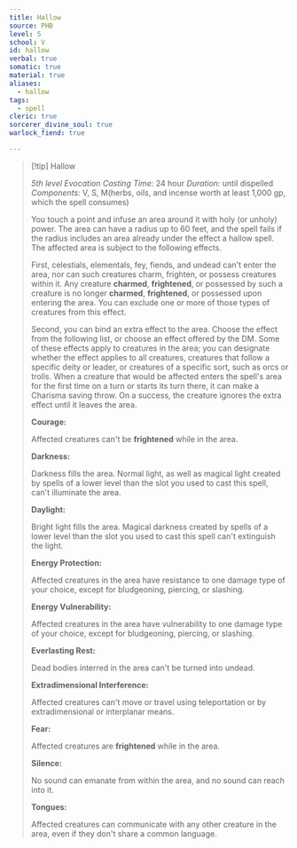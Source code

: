 ```yaml
---
title: Hallow
source: PHB
level: 5
school: V
id: hallow
verbal: true
somatic: true
material: true
aliases:
  - hallow
tags:
  - spell
cleric: true
sorcerer_divine_soul: true
warlock_fiend: true

---
```

>[!tip] Hallow
>
> *5th level Evocation*
> *Casting Time:* 24 hour
> *Duration:* until dispelled
> *Components:* V, S, M(herbs, oils, and incense worth at least 1,000 gp, which the spell consumes)
>
>You touch a point and infuse an area around it with holy (or unholy) power. The area can have a radius up to 60 feet, and the spell fails if the radius includes an area already under the effect a hallow spell. The affected area is subject to the following effects.
>
>First, celestials, elementals, fey, fiends, and undead can't enter the area, nor can such creatures charm, frighten, or possess creatures within it. Any creature **charmed**, **frightened**, or possessed by such a creature is no longer **charmed**, **frightened**, or possessed upon entering the area. You can exclude one or more of those types of creatures from this effect.
>
>Second, you can bind an extra effect to the area. Choose the effect from the following list, or choose an effect offered by the DM. Some of these effects apply to creatures in the area; you can designate whether the effect applies to all creatures, creatures that follow a specific deity or leader, or creatures of a specific sort, such as orcs or trolls. When a creature that would be affected enters the spell's area for the first time on a turn or starts its turn there, it can make a Charisma saving throw. On a success, the creature ignores the extra effect until it leaves the area.
>
>**Courage:**
>
>Affected creatures can't be **frightened** while in the area.
>
>**Darkness:**
>
>Darkness fills the area. Normal light, as well as magical light created by spells of a lower level than the slot you used to cast this spell, can't illuminate the area.
>
>**Daylight:**
>
>Bright light fills the area. Magical darkness created by spells of a lower level than the slot you used to cast this spell can't extinguish the light.
>
>**Energy Protection:**
>
>Affected creatures in the area have resistance to one damage type of your choice, except for bludgeoning, piercing, or slashing.
>
>**Energy Vulnerability:**
>
>Affected creatures in the area have vulnerability to one damage type of your choice, except for bludgeoning, piercing, or slashing.
>
>**Everlasting Rest:**
>
>Dead bodies interred in the area can't be turned into undead.
>
>**Extradimensional Interference:**
>
>Affected creatures can't move or travel using teleportation or by extradimensional or interplanar means.
>
>**Fear:**
>
>Affected creatures are **frightened** while in the area.
>
>**Silence:**
>
>No sound can emanate from within the area, and no sound can reach into it.
>
>**Tongues:**
>
>Affected creatures can communicate with any other creature in the area, even if they don't share a common language.
>

